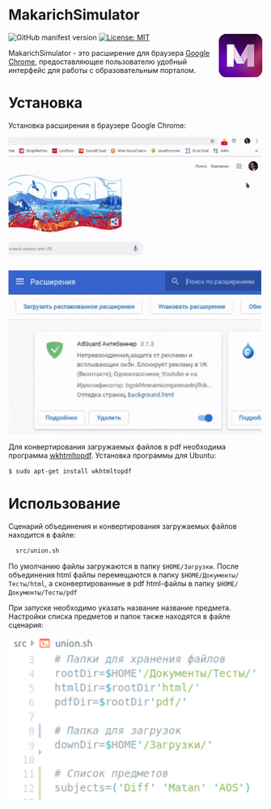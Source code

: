 # MakarichSimulator

<img src="data/images/icons/active-icon.png" align="right" width="90px" style="margin: 0 0 10px 10px" />

![GitHub manifest version](https://img.shields.io/github/manifest-json/v/BlasterAlex/MakarichSimulator.svg)
[![License: MIT](https://img.shields.io/github/license/BlasterAlex/MakarichSimulator.svg)](https://opensource.org/licenses/MIT)

MakarichSimulator - это расширение для браузера [Google Chrome](https://www.google.com/chrome/?hl=ru), предоставляющее пользователю удобный интерфейс для работы с образовательным порталом.

# Установка
Установка расширения в браузере Google Chrome:

<img src="data/gif/installation-1.gif" width="500"/><img src="data/gif/installation-2.gif" width="500"/>

Для конвертирования загружаемых файлов в pdf необходима программа [wkhtmltopdf](https://wkhtmltopdf.org/). Установка программы для Ubuntu:
```sh
$ sudo apt-get install wkhtmltopdf
```

# Использование 
Сценарий объединения и конвертирования загружаемых файлов находится в файле:
```sh
  src/union.sh
```
По умолчанию файлы загружаются в папку 
``$HOME/Загрузки``. После объединения html файлы перемещаются в папку ``$HOME/Документы/Тесты/html``, а сконвертированные в pdf html-файлы в папку ``$HOME/Документы/Тесты/pdf``

При запуске необходимо указать название название предмета. Настройки списка предметов и папок также находятся в файле сценария:

<img src="data/images/path.png" width="500"/>